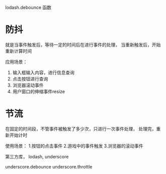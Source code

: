 lodash.debounce 函数  

# 防抖
就是当事件触发后，等待一定的时间后在进行事件的处理， 当重新触发后，开始重新计算时间

应用场景：
1. 输入框输入内容，进行信息查询
2. 点击按钮进行查询
3. 浏览器滚动事件
4. 用户窗口的伸缩事件resize

# 节流
在固定的时间段，不管事件被触发了多少次，只进行一次事件处理，
处理完，重新开始计时

使用场景：
1.按钮的点击事件
2.游戏中的事件触发
3.浏览器的滚动事件


第三方库， lodash, underscore

underscore.debounce
underscore.throttle  